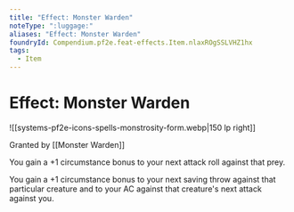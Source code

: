 ```yaml
---
title: "Effect: Monster Warden"
noteType: ":luggage:"
aliases: "Effect: Monster Warden"
foundryId: Compendium.pf2e.feat-effects.Item.nlaxROgSSLVHZ1hx
tags:
  - Item
---
```


# Effect: Monster Warden
![[systems-pf2e-icons-spells-monstrosity-form.webp|150 lp right]]

Granted by [[Monster Warden]]

You gain a +1 circumstance bonus to your next attack roll against that prey.

You gain a +1 circumstance bonus to your next saving throw against that particular creature and to your AC against that creature's next attack against you.
